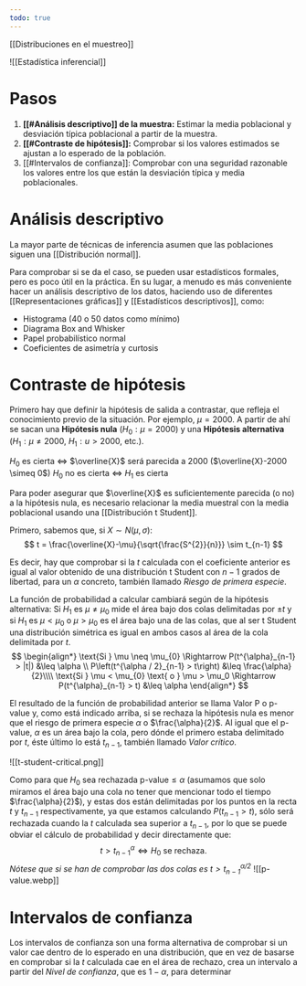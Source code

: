 ```yaml
---
todo: true
---
```

[[Distribuciones en el muestreo]]

![[Estadística inferencial]]

# Pasos

1. **[[#Análisis descriptivo]] de la muestra:** Estimar la media poblacional y desviación típica poblacional a partir de la muestra.
2. **[[#Contraste de hipótesis]]:** Comprobar si los valores estimados se ajustan a lo esperado de la población.
3. [[#Intervalos de confianza]]: Comprobar con una seguridad razonable los valores entre los que están la desviación típica y media poblacionales.

# Análisis descriptivo

La mayor parte de técnicas de inferencia asumen que las poblaciones siguen una [[Distribución normal]].

Para comprobar si se da el caso, se pueden usar estadísticos formales, pero es poco útil en la práctica. En su lugar, a menudo es más conveniente hacer un análisis descriptivo de los datos, haciendo uso de diferentes [[Representaciones gráficas]] y [[Estadísticos descriptivos]], como:

- Histograma (40 o 50 datos como mínimo)
- Diagrama Box and Whisker
- Papel probabilístico normal
- Coeficientes de asimetría y curtosis

# Contraste de hipótesis

Primero hay que definir la hipótesis de salida a contrastar, que refleja el conocimiento previo de la situación. Por ejemplo, $\mu = 2000$. A partir de ahí se sacan una **Hipótesis nula** ($H_{0}: \mu = 2000$) y una **Hipótesis alternativa** ($H_{1} : \mu \neq 2000$, $H_{1}: u > 2000$, etc.).

$H_{0}$ es cierta $\Leftrightarrow$ $\overline{X}$ será parecida a 2000 ($\overline{X}-2000 \simeq 0$)
$H_{0}$ no es cierta $\Leftrightarrow$ $H_{1}$ es cierta

Para poder asegurar que $\overline{X}$ es suficientemente parecida (o no) a la hipótesis nula, es necesario relacionar la media muestral con la media poblacional usando una [[Distribución t Student]].

Primero, sabemos que, si $X \sim N(\mu, \sigma)$:
$$
t = \frac{\overline{X}-\mu}{\sqrt{\frac{S^{2}}{n}}} \sim t_{n-1}
$$

Es decir, hay que comprobar si la $t$ calculada con el coeficiente anterior es igual al valor obtenido de una distribución t Student con $n-1$ grados de libertad, para un $\alpha$ concreto, también llamado *Riesgo de primera especie*.

La función de probabilidad a calcular cambiará según de la hipótesis alternativa: Si $H_{1}$ es $\mu \neq \mu_{0}$ mide el área bajo dos colas delimitadas por $\pm t$ y si $H_1$ es $\mu < \mu_0$ o $\mu > \mu_0$ es el área bajo una de las colas, que al ser t Student una distribución simétrica es igual en ambos casos al área de la cola delimitada por $t$. 
$$
\begin{align*}
\text{Si } \mu \neq \mu_{0} \Rightarrow P(t^{\alpha}_{n-1} > |t|) &\leq \alpha \\
P\left(t^{\alpha / 2}_{n-1} > t\right) &\leq \frac{\alpha}{2}\\\\
\text{Si } \mu < \mu_{0} \text{ o } \mu > \mu_0 \Rightarrow P(t^{\alpha}_{n-1} > t) &\leq \alpha
\end{align*}
$$

El resultado de la función de probabilidad anterior se llama Valor P o $\text{p-value}$ y, como está indicado arriba, si se rechaza la hipótesis nula es menor que el riesgo de primera especie $\alpha$ o $\frac{\alpha}{2}$. Al igual que el $\text{p-value}$, $\alpha$ es un área bajo la cola, pero dónde el primero estaba delimitado por $t$, éste último lo está $t_{n-1}$, también llamado *Valor crítico*. 

![[t-student-critical.png]]

Como para que $H_{0}$ sea rechazada  $\text{p-value} \leq \alpha$ (asumamos que solo miramos el área bajo una cola no tener que mencionar todo el tiempo $\frac{\alpha}{2}$), y estas dos están delimitadas por los puntos en la recta $t$ y $t_{n-1}$ respectivamente, ya que estamos calculando $P(t_{n-1} > t)$, sólo será rechazada cuando la $t$ calculada sea superior a $t_{n-1}$, por lo que se puede obviar el cálculo de probabilidad y decir directamente que:
$$
t > t^{\alpha}_{n-1} \Leftrightarrow H_{0} \text{ se rechaza.}
$$
*Nótese que si se han de comprobar las dos colas es  $t > t^{\alpha / 2}_{n-1}$*
![[p-value.webp]]

# Intervalos de confianza

Los intervalos de confianza son una forma alternativa de comprobar si un valor cae dentro de lo esperado en una distribución, que en vez de basarse en comprobar si la $t$ calculada cae en el área de rechazo, crea un intervalo a partir del *Nivel de confianza*, que es $1-\alpha$, para determinar